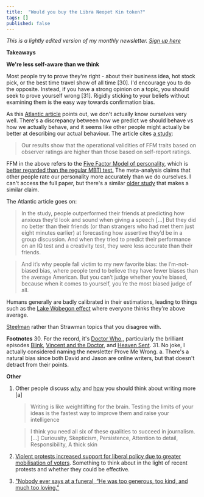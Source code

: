 ```yaml
---
title:  "Would you buy the Libra Neopet Kin token?"  
tags: []
published: false
---
```


*This is a lightly edited version of my monthly newsletter. [Sign up here](https://avoidboringpeople.substack.com/ "ABP")*

**Takeaways**

**We're less self-aware than we think**

Most people try to prove they're right - about their business idea, hot stock pick, or the best time travel show of all time \[30\]. I'd encourage you to do the opposite. Instead, if you have a strong opinion on a topic, you should seek to prove yourself wrong \[31\]. Rigidly sticking to your beliefs without examining them is the easy way towards confirmation bias. 

As this [Atlantic article](https://getpocket.com/explore/item/people-don-t-actually-know-themselves-very-well "Atlantic") points out, we don't actually know ourselves very well. There's a discrepancy between how we predict we should behave vs how we actually behave, and it seems like other people might actually be better at describing our actual behaviour. The article cites [a study](https://psycnet.apa.org/record/2010-25587-001 "study"):

> Our results show that the operational validities of FFM traits based on observer ratings are higher than those based on self-report ratings.

FFM in the above refers to the [Five Factor Model of personality](https://www.psychologistworld.com/personality/five-factor-model-big-five-personality "FFM"), which is [better regarded than the regular MBTI test.](https://www.leonlinsx.com/Moloch-judger-of-social-credit/ "MBTI") The meta-analysis claims that other people rate our personality more accurately than we do ourselves. I can't access the full paper, but there's a similar [older study](https://home.ubalt.edu/NTYGMITC/641/barrick%20mount%20strauss%20big%20five%20obs%20ratings%20JAP%2094.pdf "old test") that makes a similar claim.

The Atlantic article goes on:

> In the study, people outperformed their friends at predicting how anxious they’d look and sound when giving a speech \[...\] But they did no better than their friends (or than strangers who had met them just eight minutes earlier) at forecasting how assertive they’d be in a group discussion. And when they tried to predict their performance on an IQ test and a creativity test, they were less accurate than their friends.

> And it’s why people fall victim to my new favorite bias: the I’m-not-biased bias, where people tend to believe they have fewer biases than the average American. But you can’t judge whether you’re biased, because when it comes to yourself, you’re the most biased judge of all. 

Humans generally are badly calibrated in their estimations, leading to things such as the [Lake Wobegon effect](https://en.wikipedia.org/wiki/Lake_Wobegon#The_Lake_Wobegon_effect "Lake") where everyone thinks they're above average. 

[Steelman](https://rationalwiki.org/wiki/Straw_man#Steelmanning "Steelmanning") rather than Strawman topics that you disagree with. 

**Footnotes**
30. For the record, it's [Doctor Who,](https://en.wikipedia.org/wiki/Doctor_Who "Dr Who"), particularly the brilliant episodes [Blink](https://en.wikipedia.org/wiki/Blink_(Doctor_Who) "Blink"), [Vincent and the Doctor](https://en.wikipedia.org/wiki/Vincent_and_the_Doctor "Vincent"), and [Heaven Sent](https://en.wikipedia.org/wiki/Heaven_Sent_(Doctor_Who) "Heaven").
31. No joke, I actually considered naming the newsletter Prove Me Wrong.
a. There's a natural bias since both David and Jason are online writers, but that doesn't detract from their points.

**Other**
1. Other people discuss [why](https://www.perell.com/blog/why-you-should-write "why") and [how](https://jasonzweig.com/a-few-thoughts-on-journalism/ "how") you should think about writing more \[a\]
    > Writing is like weightlifting for the brain. Testing the limits of your ideas is the fastest way to improve them and raise your intelligence
    
    > I think you need all six of these qualities to succeed in journalism. \[...\] Curiousity, Skepticism, Persistence, Attention to detail, Responsibility, A thick skin 
2. [Violent protests increased support for liberal policy due to greater mobilisation of voters](https://scholar.harvard.edu/files/renos/files/enoskaufmansands.pdf "violent"). Something to think about in the light of recent protests and whether they could be effective.
3. ["Nobody ever says at a funeral, “He was too generous, too kind, and much too loving."](https://www.fastcompany.com/90348896/why-not-being-a-jerk-is-important-to-your-happiness-and-success "jerks")
